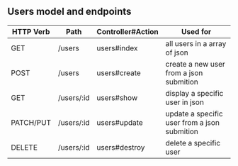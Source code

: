 ## Users model and endpoints


|HTTP Verb|Path|Controller#Action|Used for|
|---------|----|-----------------|--------|
|GET|/users|users#index|all users in a array of json|
|POST|/users|users#create|create a new user from a json submition|
|GET|/users/:id|users#show|display a specific user in json|
|PATCH/PUT|/users/:id|users#update|update a specific user from a json submition|
|DELETE|/users/:id|users#destroy|delete a specific user|
